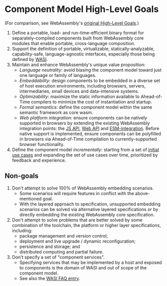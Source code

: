 # Component Model High-Level Goals

(For comparison, see WebAssembly's [original High-Level Goals].)

1. Define a portable, load- and run-time-efficient binary format for
   separately-compiled components built from WebAssembly core modules that
   enable portable, cross-language composition.
2. Support the definition of portable, virtualizable, statically-analyzable,
   capability-safe, language-agnostic interfaces, especially those being 
   defined by [WASI].
3. Maintain and enhance WebAssembly's unique value proposition:
   * *Language neutrality*: avoid biasing the component model toward just one
     language or family of languages.
   * *Embeddability*: design components to be embedded in a diverse set of
     host execution environments, including browsers, servers, intermediaries,
     small devices and data-intensive systems.
   * *Optimizability*: maximize the static information available to
     Ahead-of-Time compilers to minimize the cost of instantiation and
     startup.
   * *Formal semantics*: define the component model within the same semantic
     framework as core wasm.
   * *Web platform integration*: ensure components can be natively supported
     in browsers by extending the existing WebAssembly integration points: the
     [JS API], [Web API] and [ESM-integration]. Before native support is
     implemented, ensure components can be polyfilled in browsers via
     Ahead-of-Time compilation to currently-supported browser functionality.
4. Define the component model *incrementally*: starting from a set of
   [initial use cases] and expanding the set of use cases over time,
   prioritized by feedback and experience.

## Non-goals

1. Don't attempt to solve 100% of WebAssembly embedding scenarios.
   * Some scenarios will require features in conflict with the above-mentioned goal.
   * With the layered approach to specification, unsupported embedding
     scenarios can be solved via alternative layered specifications or by
     directly embedding the existing WebAssembly core specification.
2. Don't attempt to solve problems that are better solved by some combination
   of the toolchain, the platform or higher layer specifications, including:
   * package management and version control;
   * deployment and live upgrade / dynamic reconfiguration;
   * persistence and storage; and
   * distributed computing and partial failure.
3. Don't specify a set of "component services".
   * Specifying services that may be implemented by a host and exposed to
     components is the domain of WASI and out of scope of the component model.
   * See also the [WASI FAQ entry](FAQ.md#how-does-wasi-relate-to-the-component-model).


[original High-Level Goals]: https://github.com/WebAssembly/design/blob/main/HighLevelGoals.md
[WASI]: https://github.com/WebAssembly/WASI/blob/main/README.md
[JS API]: https://webassembly.github.io/spec/js-api/index.html
[Web API]: https://webassembly.github.io/spec/web-api/index.html
[ESM-integration]: https://github.com/WebAssembly/esm-integration/tree/main/proposals/esm-integration
[initial use cases]: UseCases.md#Initial-MVP
